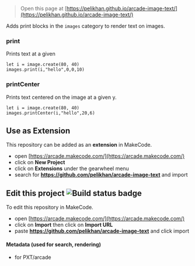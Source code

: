 
> Open this page at [https://pelikhan.github.io/arcade-image-text/](https://pelikhan.github.io/arcade-image-text/)

Adds print blocks in the ``images`` category to render text on images.

### print

Prints text at a given

```blocks
let i = image.create(80, 40)
images.print(i,"hello",0,0,10)
```

### printCenter

Prints text centered on the image at a given y.

```blocks
let i = image.create(80, 40)
images.printCenter(i,"hello",20,6)
```

## Use as Extension

This repository can be added as an **extension** in MakeCode.

* open [https://arcade.makecode.com/](https://arcade.makecode.com/)
* click on **New Project**
* click on **Extensions** under the gearwheel menu
* search for **https://github.com/pelikhan/arcade-image-text** and import

## Edit this project ![Build status badge](https://github.com/pelikhan/arcade-image-text/workflows/MakeCode/badge.svg)

To edit this repository in MakeCode.

* open [https://arcade.makecode.com/](https://arcade.makecode.com/)
* click on **Import** then click on **Import URL**
* paste **https://github.com/pelikhan/arcade-image-text** and click import

#### Metadata (used for search, rendering)

* for PXT/arcade
<script src="https://makecode.com/gh-pages-embed.js"></script><script>makeCodeRender("{{ site.makecode.home_url }}", "{{ site.github.owner_name }}/{{ site.github.repository_name }}");</script>
